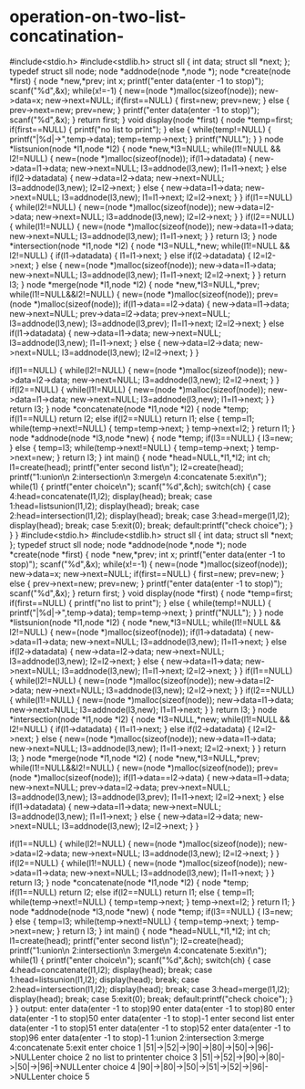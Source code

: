 # operation-on-two-list-concatination-
#include<stdio.h>
#include<stdlib.h>
struct sll
{
int data;
struct sll *next;
};
typedef struct sll node;
node *addnode(node *,node *);
node *create(node *first)
{
node *new,*prev;
int x;
printf("enter data(enter -1 to stop)");
scanf("%d",&x);
while(x!=-1)
{
new=(node *)malloc(sizeof(node));
new->data=x;
new->next=NULL;
if(first==NULL)
{
first=new;
prev=new;
}
else
{
prev->next=new;
prev=new;
}
printf("enter data(enter -1 to stop)");
scanf("%d",&x);
}
return first;
}
void display(node *first)
{
node *temp=first;
if(first==NULL)
{
printf("no list to print");
}
else
{
while(temp!=NULL)
{
printf("|%d|->",temp->data);
temp=temp->next;
}
printf("NULL");
}
}
node *listsunion(node *l1,node *l2)
{
node *new,*l3=NULL;
while(l1!=NULL && l2!=NULL)
{
new=(node *)malloc(sizeof(node));
if(l1->data<l2->data)
{
new->data=l1->data;
new->next=NULL;
l3=addnode(l3,new);
l1=l1->next;
}
else if(l2->data<l1->data)
{
new->data=l2->data;
new->next=NULL;
l3=addnode(l3,new);
l2=l2->next;
}
else
{
new->data=l1->data;
new->next=NULL;
l3=addnode(l3,new);
l1=l1->next;
l2=l2->next;
}
}
if(l1==NULL)
{
while(l2!=NULL)
{
new=(node *)malloc(sizeof(node));
new->data=l2->data;
new->next=NULL;
l3=addnode(l3,new);
l2=l2->next;
}
}
if(l2==NULL)
{
while(l1!=NULL)
{
new=(node *)malloc(sizeof(node));
new->data=l1->data;
new->next=NULL;
l3=addnode(l3,new);
l1=l1->next;
}
}
return l3;
}
node *intersection(node *l1,node *l2)
{
node *l3=NULL,*new;
while(l1!=NULL && l2!=NULL)
{
if(l1->data<l2->data)
{
l1=l1->next;
}
else if(l2->data<l1->data)
{
l2=l2->next;
}
else
{
new=(node *)malloc(sizeof(node));
new->data=l1->data;
new->next=NULL;
l3=addnode(l3,new);
l1=l1->next;
l2=l2->next;
}
}
return l3;
}
node *merge(node *l1,node *l2)
{
node *new,*l3=NULL,*prev;
while(l1!=NULL&&l2!=NULL)
{
new=(node *)malloc(sizeof(node));
prev=(node *)malloc(sizeof(node));
if(l1->data==l2->data)
{
new->data=l1->data;
new->next=NULL;
prev->data=l2->data;
prev->next=NULL;
l3=addnode(l3,new);
l3=addnode(l3,prev);
l1=l1->next;
l2=l2->next;
}
else if(l1->data<l2->data)
{
new->data=l1->data;
new->next=NULL;
l3=addnode(l3,new);
l1=l1->next;
}
else
{
new->data=l2->data;
new->next=NULL;
l3=addnode(l3,new);
l2=l2->next;
}
}

if(l1==NULL)
{
while(l2!=NULL)
{
new=(node *)malloc(sizeof(node));
new->data=l2->data;
new->next=NULL;
l3=addnode(l3,new);
l2=l2->next;
}
}
if(l2==NULL)
{
while(l1!=NULL)
{
new=(node *)malloc(sizeof(node));
new->data=l1->data;
new->next=NULL;
l3=addnode(l3,new);
l1=l1->next;
}
}
return l3;
}
node *concatenate(node *l1,node *l2)
{
node *temp;
if(l1==NULL)
return l2;
else if(l2==NULL)
return l1;
else
{
temp=l1;
while(temp->next!=NULL)
{
temp=temp->next;
}
temp->next=l2;
}
return l1;
}
node *addnode(node *l3,node *new)
{
node *temp;
if(l3==NULL)
{
l3=new;
}
else
{
temp=l3;
while(temp->next!=NULL)
{
temp=temp->next;
}
temp->next=new;
}
return l3;
}
int main()
{
node *head=NULL,*l1,*l2;
int ch;
l1=create(head);
printf("enter second list\n");
l2=create(head);
printf("1:union\n 2:intersection\n 3:merge\n 4:concatenate 5:exit\n");
while(1)
{
printf("enter choice\n");
scanf("%d",&ch);
switch(ch)
{
case 4:head=concatenate(l1,l2);
display(head);
 break;
case 1:head=listsunion(l1,l2);
 display(head);
 break;
case 2:head=intersection(l1,l2);
 display(head);
 break;
case 3:head=merge(l1,l2);
 display(head);
 break;
case 5:exit(0);
 break;
default:printf("check choice");
}
}
}
  #include<stdio.h>
#include<stdlib.h>
struct sll
{
int data;
struct sll *next;
};
typedef struct sll node;
node *addnode(node *,node *);
node *create(node *first)
{
node *new,*prev;
int x;
printf("enter data(enter -1 to stop)");
scanf("%d",&x);
while(x!=-1)
{
new=(node *)malloc(sizeof(node));
new->data=x;
new->next=NULL;
if(first==NULL)
{
first=new;
prev=new;
}
else
{
prev->next=new;
prev=new;
}
printf("enter data(enter -1 to stop)");
scanf("%d",&x);
}
return first;
}
void display(node *first)
{
node *temp=first;
if(first==NULL)
{
printf("no list to print");
}
else
{
while(temp!=NULL)
{
printf("|%d|->",temp->data);
temp=temp->next;
}
printf("NULL");
}
}
node *listsunion(node *l1,node *l2)
{
node *new,*l3=NULL;
while(l1!=NULL && l2!=NULL)
{
new=(node *)malloc(sizeof(node));
if(l1->data<l2->data)
{
new->data=l1->data;
new->next=NULL;
l3=addnode(l3,new);
l1=l1->next;
}
else if(l2->data<l1->data)
{
new->data=l2->data;
new->next=NULL;
l3=addnode(l3,new);
l2=l2->next;
}
else
{
new->data=l1->data;
new->next=NULL;
l3=addnode(l3,new);
l1=l1->next;
l2=l2->next;
}
}
if(l1==NULL)
{
while(l2!=NULL)
{
new=(node *)malloc(sizeof(node));
new->data=l2->data;
new->next=NULL;
l3=addnode(l3,new);
l2=l2->next;
}
}
if(l2==NULL)
{
while(l1!=NULL)
{
new=(node *)malloc(sizeof(node));
new->data=l1->data;
new->next=NULL;
l3=addnode(l3,new);
l1=l1->next;
}
}
return l3;
}
node *intersection(node *l1,node *l2)
{
node *l3=NULL,*new;
while(l1!=NULL && l2!=NULL)
{
if(l1->data<l2->data)
{
l1=l1->next;
}
else if(l2->data<l1->data)
{
l2=l2->next;
}
else
{
new=(node *)malloc(sizeof(node));
new->data=l1->data;
new->next=NULL;
l3=addnode(l3,new);
l1=l1->next;
l2=l2->next;
}
}
return l3;
}
node *merge(node *l1,node *l2)
{
node *new,*l3=NULL,*prev;
while(l1!=NULL&&l2!=NULL)
{
new=(node *)malloc(sizeof(node));
prev=(node *)malloc(sizeof(node));
if(l1->data==l2->data)
{
new->data=l1->data;
new->next=NULL;
prev->data=l2->data;
prev->next=NULL;
l3=addnode(l3,new);
l3=addnode(l3,prev);
l1=l1->next;
l2=l2->next;
}
else if(l1->data<l2->data)
{
new->data=l1->data;
new->next=NULL;
l3=addnode(l3,new);
l1=l1->next;
}
else
{
new->data=l2->data;
new->next=NULL;
l3=addnode(l3,new);
l2=l2->next;
}
}

if(l1==NULL)
{
while(l2!=NULL)
{
new=(node *)malloc(sizeof(node));
new->data=l2->data;
new->next=NULL;
l3=addnode(l3,new);
l2=l2->next;
}
}
if(l2==NULL)
{
while(l1!=NULL)
{
new=(node *)malloc(sizeof(node));
new->data=l1->data;
new->next=NULL;
l3=addnode(l3,new);
l1=l1->next;
}
}
return l3;
}
node *concatenate(node *l1,node *l2)
{
node *temp;
if(l1==NULL)
return l2;
else if(l2==NULL)
return l1;
else
{
temp=l1;
while(temp->next!=NULL)
{
temp=temp->next;
}
temp->next=l2;
}
return l1;
}
node *addnode(node *l3,node *new)
{
node *temp;
if(l3==NULL)
{
l3=new;
}
else
{
temp=l3;
while(temp->next!=NULL)
{
temp=temp->next;
}
temp->next=new;
}
return l3;
}
int main()
{
node *head=NULL,*l1,*l2;
int ch;
l1=create(head);
printf("enter second list\n");
l2=create(head);
printf("1:union\n 2:intersection\n 3:merge\n 4:concatenate 5:exit\n");
while(1)
{
printf("enter choice\n");
scanf("%d",&ch);
switch(ch)
{
case 4:head=concatenate(l1,l2);
display(head);
 break;
case 1:head=listsunion(l1,l2);
 display(head);
 break;
case 2:head=intersection(l1,l2);
 display(head);
 break;
case 3:head=merge(l1,l2);
 display(head);
 break;
case 5:exit(0);
 break;
default:printf("check choice");
}
}
}
 output:
  enter data(enter -1 to stop)90
enter data(enter -1 to stop)80
enter data(enter -1 to stop)50
enter data(enter -1 to stop)-1
enter second list
enter data(enter -1 to stop)51
enter data(enter -1 to stop)52
enter data(enter -1 to stop)96
enter data(enter -1 to stop)-1
1:union
 2:intersection
 3:merge
 4:concatenate 5:exit
enter choice
1
|51|->|52|->|90|->|80|->|50|->|96|->NULLenter choice
2
no list to printenter choice
3
|51|->|52|->|90|->|80|->|50|->|96|->NULLenter choice
4
|90|->|80|->|50|->|51|->|52|->|96|->NULLenter choice
5
